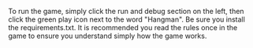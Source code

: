 To run the game, simply click the run and debug section on the left, then click the green play icon next to the word "Hangman".
Be sure you install the requirements.txt.
It is recommended you read the rules once in the game to ensure you understand simply how the game works.